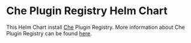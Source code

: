 # Che Plugin Registry Helm Chart

This Helm Chart install [Che](https://github.com/eclipse/che) Plugin Registry. More information about Che Plugin Registry can be found [here](https://github.com/eclipse/che-plugin-registry).
